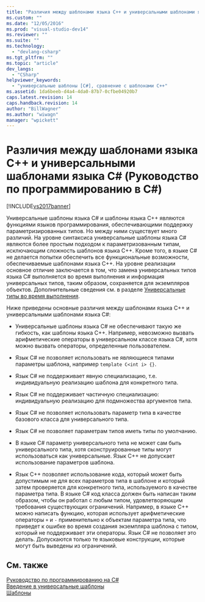 ```yaml
---
title: "Различия между шаблонами языка C++ и универсальными шаблонами языка C# (Руководство по программированию в C#) | Microsoft Docs"
ms.custom: ""
ms.date: "12/05/2016"
ms.prod: "visual-studio-dev14"
ms.reviewer: ""
ms.suite: ""
ms.technology: 
  - "devlang-csharp"
ms.tgt_pltfrm: ""
ms.topic: "article"
dev_langs: 
  - "CSharp"
helpviewer_keywords: 
  - "универсальные шаблоны [C#], сравнение с шаблонами C++"
ms.assetid: 1da6beeb-d4a4-4da0-87b7-0cfbe04920b7
caps.latest.revision: 14
caps.handback.revision: 14
author: "BillWagner"
ms.author: "wiwagn"
manager: "wpickett"
---
```

# Различия между шаблонами языка C++ и универсальными шаблонами языка C# (Руководство по программированию в C#)
[!INCLUDE[vs2017banner](../../../csharp/includes/vs2017banner.md)]

Универсальные шаблоны языка C\# и шаблоны языка C\+\+ являются функциями языков программирования, обеспечивающими поддержку параметризированных типов.  Но между ними существует много различий.  На уровне синтаксиса универсальные шаблоны языка C\# являются более простым подходом к параметризованным типам, исключающим сложность шаблонов языка C\+\+.  Кроме того, в языке C\# не делается попытки обеспечить все функциональные возможности, обеспечиваемые шаблонами языка C\+\+.  На уровне реализации основное отличие заключается в том, что замена универсальных типов языка C\# выполняется во время выполнения и информация универсальных типов, таким образом, сохраняется для экземпляров объектов.  Дополнительные сведения см. в разделе [Универсальные типы во время выполнения](../../../csharp/programming-guide/generics/generics-in-the-run-time.md).  
  
 Ниже приведены основные различия между шаблонами языка C\+\+ и универсальными шаблонами языка C\#:  
  
-   Универсальные шаблоны языка C\# не обеспечивают такую же гибкость, как шаблоны языка C\+\+.  Например, невозможно вызвать арифметические операторы в универсальном классе языка C\#, хотя можно вызвать операторы, определенные пользователем.  
  
-   Язык C\# не позволяет использовать не являющиеся типами параметры шаблона, например `template C<int i> {}`.  
  
-   Язык C\# не поддерживает явную специализацию, т.е. индивидуальную реализацию шаблона для конкретного типа.  
  
-   Язык C\# не поддерживает частичную специализацию: индивидуальную реализацию для подмножества аргументов типа.  
  
-   Язык C\# не позволяет использовать параметр типа в качестве базового класса для универсального типа.  
  
-   Язык C\# не позволяет параметрам типов иметь типы по умолчанию.  
  
-   В языке C\# параметр универсального типа не может сам быть универсального типа, хотя сконструированные типы могут использоваться как универсальные.  Язык C\+\+ не допускает использование параметров шаблона.  
  
-   Язык C\+\+ позволяет использование кода, который может быть допустимым не для всех параметров типа в шаблоне и который затем проверяется для конкретного типа, используемого в качестве параметра типа.  В языке C\# код класса должен быть написан таким образом, чтобы он работал с любым типом, удовлетворяющим требования существующих ограничений.  Например, в языке C\+\+ можно написать функцию, которая использует арифметические операторы `+` и `-` применительно к объектам параметра типа, что приведет к ошибке во время создания экземпляра шаблона с типом, который не поддерживает эти операторы.  Язык C\# не позволяет это делать. Допускаются только те языковые конструкции, которые могут быть выведены из ограничений.  
  
## См. также  
 [Руководство по программированию на C\#](../../../csharp/programming-guide/index.md)   
 [Введение в универсальные шаблоны](../../../csharp/programming-guide/generics/introduction-to-generics.md)   
 [Шаблоны](/visual-cpp/cpp/templates-cpp)